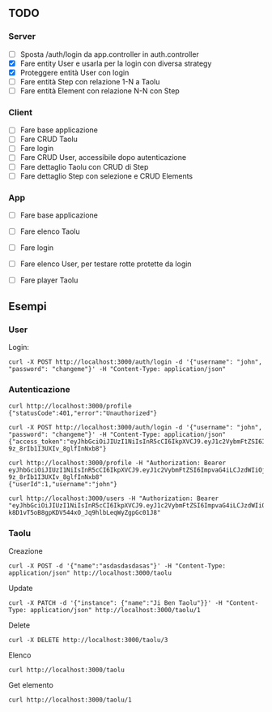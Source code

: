 ## TODO
### Server
- [ ] Sposta /auth/login da app.controller in auth.controller
- [x] Fare entity User e usarla per la login con diversa strategy
- [x] Proteggere entità User con login
- [ ] Fare entità Step con relazione 1-N a Taolu
- [ ] Fare entità Element con relazione N-N con Step

### Client
- [ ] Fare base applicazione
- [ ] Fare CRUD Taolu
- [ ] Fare login
- [ ] Fare CRUD User, accessibile dopo autenticazione
- [ ] Fare dettaglio Taolu con CRUD di Step
- [ ] Fare dettaglio Step con selezione e CRUD Elements

### App
- [ ] Fare base applicazione
- [ ] Fare elenco Taolu
- [ ] Fare login
- [ ] Fare elenco User, per testare rotte protette da login
- [ ] Fare player Taolu



## Esempi


### User
Login:
```
curl -X POST http://localhost:3000/auth/login -d '{"username": "john", "password": "changeme"}' -H "Content-Type: application/json"
```


### Autenticazione
```
curl http://localhost:3000/profile
{"statusCode":401,"error":"Unauthorized"}

curl -X POST http://localhost:3000/auth/login -d '{"username": "john", "password": "changeme"}' -H "Content-Type: application/json"
{"access_token":"eyJhbGciOiJIUzI1NiIsInR5cCI6IkpXVCJ9.eyJ1c2VybmFtZSI6ImpvaG4iLCJzdWIiOjEsImlhdCI6MTU4NTA5NDMyMywiZXhwIjoxNTg1MDk0OTIzfQ.-6o4r2trgtdTYtZus-9z_8rIb1I3UXIv_8glfInNxb8"}

curl http://localhost:3000/profile -H "Authorization: Bearer eyJhbGciOiJIUzI1NiIsInR5cCI6IkpXVCJ9.eyJ1c2VybmFtZSI6ImpvaG4iLCJzdWIiOjEsImlhdCI6MTU4NTA5NDMyMywiZXhwIjoxNTg1MDk0OTIzfQ.-6o4r2trgtdTYtZus-9z_8rIb1I3UXIv_8glfInNxb8"
{"userId":1,"username":"john"}

curl http://localhost:3000/users -H "Authorization: Bearer "eyJhbGciOiJIUzI1NiIsInR5cCI6IkpXVCJ9.eyJ1c2VybmFtZSI6ImpvaG4iLCJzdWIiOjEsImlhdCI6MTU4NTQwNDUzNiwiZXhwIjoxNTg1NDA1MTM2fQ.c-k8D1vT5oB8gpKDV544xO_Jq9hlbLeqWyZgpGc01J8"
```


### Taolu

Creazione
```
curl -X POST -d '{"name":"asdasdasdasas"}' -H "Content-Type: application/json" http://localhost:3000/taolu
```

Update
```
curl -X PATCH -d '{"instance": {"name":"Ji Ben Taolu"}}' -H "Content-Type: application/json" http://localhost:3000/taolu/1
```

Delete
```
curl -X DELETE http://localhost:3000/taolu/3
```


Elenco
```
curl http://localhost:3000/taolu 
```

Get elemento
```
curl http://localhost:3000/taolu/1 
```
